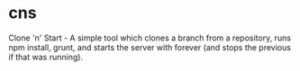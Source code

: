 cns
===

Clone 'n' Start - A simple tool which clones a branch from a repository, runs npm install, grunt, and starts the server with forever (and stops the previous if that was running).

